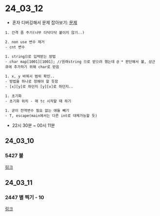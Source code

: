 # 24_03_12
- 혼자 디버깅해서 문제 잡아보기: [문제](#5427-불)
```text
1. 간격 좀 주기(너무 다닥다닥 붙이지 않기..)

2. non use 변수 제거
- cnt 변수

1. string으로 입력받는 방법
- char map[1001][1001]; //원래string 으로 받으려 했는데 @ * 판단해서 불, 상근 큐에 추가하기 위해 char로 받음

1. x, y 바꿔서 범위 확인..
- 방법을 하나로 정해야 할 듯함
- [x][y]로 하던지 [y][x]로 하던지..

1. 초기화
- 초기화 위치 - 매 tc 시작할 때 하기

1. 굳이 전역변수 필요 없는 애들 빼기
- T, escape(main에서는 다른 int로 대체가능할 듯)
```
- 22시 30분 ~ 00시 11분

## 24_03_10

### 5427 불
[링크](https://www.acmicpc.net/problem/5427)

## 24_03_11

### 2447 별 찍기 - 10
[링크](https://www.acmicpc.net/problem/2447)